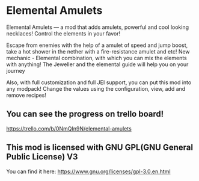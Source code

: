 # Elemental Amulets
Elemental Amulets — a mod that adds amulets, powerful and cool looking necklaces!
Control the elements in your favor!

Escape from enemies with the help of a amulet of speed and jump boost, take a hot shower in the nether with a fire-resistance amulet and etc! New mechanic - Elemental combination, with which you can mix the elements with anything! The Jeweller and the elemental guide will help you on your journey

 

Also, with full customization and full JEI support, you can put this mod into any modpack! Change the values using the configuration, view, add and remove recipes!

## You can see the progress on trello board!
https://trello.com/b/0NmQIn9N/elemental-amulets

## This mod is licensed with GNU GPL(GNU General Public License) V3
You can find it here: https://www.gnu.org/licenses/gpl-3.0.en.html
